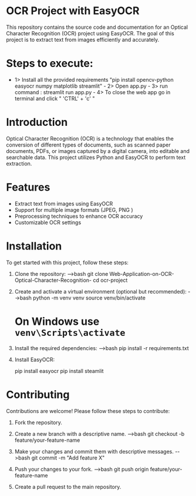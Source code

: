 # OCR Project with EasyOCR

This repository contains the source code and documentation for an Optical Character Recognition (OCR) project using EasyOCR. The goal of this project is to extract text from images efficiently and accurately.

# Steps to execute:
   - 1> Install all the provided requirements 
        "pip install opencv-python easyocr numpy matplotlib streamlit"
    - 2> Open app.py
    - 3> run command : streamlit run app.py
    - 4> To close the web app go in terminal and click " 'CTRL' + 'c' "
    
# Introduction
Optical Character Recognition (OCR) is a technology that enables the conversion of different types of documents, such as scanned paper documents, PDFs, or images captured by a digital camera, into editable and searchable data. This project utilizes Python and EasyOCR to perform text extraction.

# Features
- Extract text from images using EasyOCR
- Support for multiple image formats (JPEG, PNG )
- Preprocessing techniques to enhance OCR accuracy
- Customizable OCR settings

# Installation
To get started with this project, follow these steps:

1. Clone the repository:
    -->bash
    git clone Web-Application-on-OCR-Optical-Character-Recognition-
    cd ocr-project
    
2. Create and activate a virtual environment (optional but recommended):
    -->bash
    python -m venv venv
    source venv/bin/activate
   # On Windows use `venv\Scripts\activate`
    

4. Install the required dependencies:
    -->bash
    pip install -r requirements.txt
                              

5. Install EasyOCR:
    
    pip install easyocr
    pip install steamlit
    


# Contributing
Contributions are welcome! Please follow these steps to contribute:

1. Fork the repository.
2. Create a new branch with a descriptive name.
    -->bash
    git checkout -b feature/your-feature-name

3. Make your changes and commit them with descriptive messages.
    -->bash
    git commit -m "Add feature X"
    
4. Push your changes to your fork.
    -->bash
    git push origin feature/your-feature-name
  
5. Create a pull request to the main repository.
